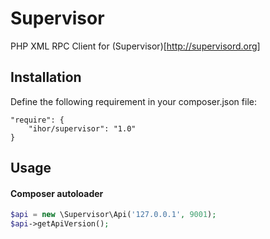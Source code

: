 Supervisor
==========

PHP XML RPC Client for (Supervisor)[http://supervisord.org]

Installation
------------
Define the following requirement in your composer.json file:
```
"require": {
    "ihor/supervisor": "1.0"
}
```

Usage
-----
#### Composer autoloader

```php
$api = new \Supervisor\Api('127.0.0.1', 9001);
$api->getApiVersion();
```
